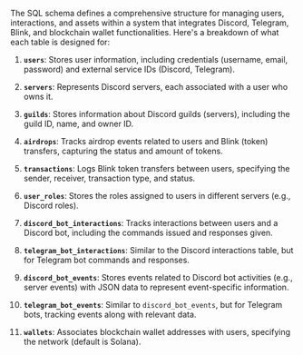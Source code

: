 The SQL schema defines a comprehensive structure for managing users, interactions, and assets within a system that integrates Discord, Telegram, Blink, and blockchain wallet functionalities. Here's a breakdown of what each table is designed for:

1. **`users`**: Stores user information, including credentials (username, email, password) and external service IDs (Discord, Telegram).
   
2. **`servers`**: Represents Discord servers, each associated with a user who owns it.
   
3. **`guilds`**: Stores information about Discord guilds (servers), including the guild ID, name, and owner ID.
   
4. **`airdrops`**: Tracks airdrop events related to users and Blink (token) transfers, capturing the status and amount of tokens.
   
5. **`transactions`**: Logs Blink token transfers between users, specifying the sender, receiver, transaction type, and status.
   
6. **`user_roles`**: Stores the roles assigned to users in different servers (e.g., Discord roles).
   
7. **`discord_bot_interactions`**: Tracks interactions between users and a Discord bot, including the commands issued and responses given.
   
8. **`telegram_bot_interactions`**: Similar to the Discord interactions table, but for Telegram bot commands and responses.
   
9. **`discord_bot_events`**: Stores events related to Discord bot activities (e.g., server events) with JSON data to represent event-specific information.
   
10. **`telegram_bot_events`**: Similar to `discord_bot_events`, but for Telegram bots, tracking events along with relevant data.
   
11. **`wallets`**: Associates blockchain wallet addresses with users, specifying the network (default is Solana).
